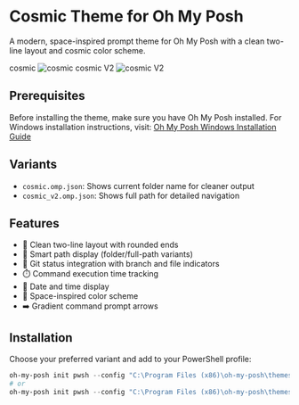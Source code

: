 # Cosmic Theme for Oh My Posh

A modern, space-inspired prompt theme for Oh My Posh with a clean two-line layout and cosmic color scheme.

cosmic
![cosmic](https://github.com/user-attachments/assets/38ce4eef-9971-4b08-a173-4183ea342e5f)
cosmic V2
![cosmic V2](https://github.com/user-attachments/assets/b6df63cf-78ec-472d-a62a-140c825a0f27)

## Prerequisites

Before installing the theme, make sure you have Oh My Posh installed. For Windows installation instructions, visit:
[Oh My Posh Windows Installation Guide](https://ohmyposh.dev/docs/installation/windows)

## Variants

- `cosmic.omp.json`: Shows current folder name for cleaner output
- `cosmic_v2.omp.json`: Shows full path for detailed navigation

## Features

- 🚀 Clean two-line layout with rounded ends
- 📂 Smart path display (folder/full-path variants)
- 🔄 Git status integration with branch and file indicators
- ⏱️ Command execution time tracking
- 📅 Date and time display
- 🎨 Space-inspired color scheme
- ➡️ Gradient command prompt arrows

## Installation

Choose your preferred variant and add to your PowerShell profile:

```powershell
oh-my-posh init pwsh --config "C:\Program Files (x86)\oh-my-posh\themes\cosmic.omp.json" | Invoke-Expression
# or
oh-my-posh init pwsh --config "C:\Program Files (x86)\oh-my-posh\themes\cosmic_v2.omp.json" | Invoke-Expression
